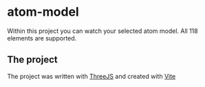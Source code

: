 # atom-model

Within this project you can watch your selected atom model. All 118 elements are supported.

## The project
The project was written with [ThreeJS](https://threejs.org/)
and created with [Vite](https://vitejs.dev/)
